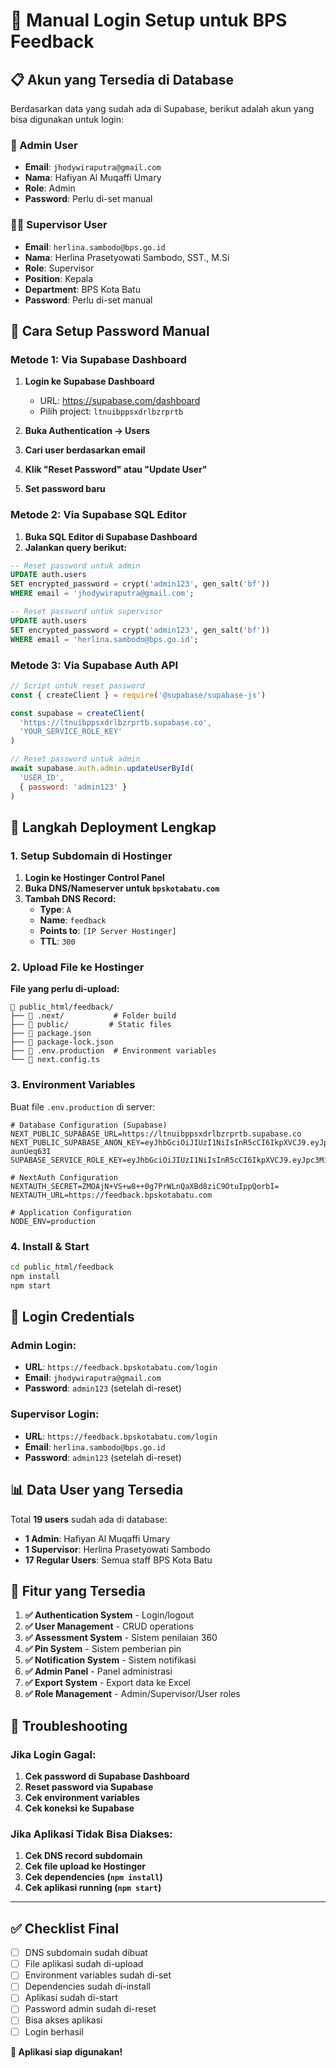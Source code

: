 # 🔐 Manual Login Setup untuk BPS Feedback

## 📋 **Akun yang Tersedia di Database**

Berdasarkan data yang sudah ada di Supabase, berikut adalah akun yang bisa digunakan untuk login:

### **👑 Admin User**
- **Email**: `jhodywiraputra@gmail.com`
- **Nama**: Hafiyan Al Muqaffi Umary
- **Role**: Admin
- **Password**: Perlu di-set manual

### **👨‍💼 Supervisor User**
- **Email**: `herlina.sambodo@bps.go.id`
- **Nama**: Herlina Prasetyowati Sambodo, SST., M.Si
- **Role**: Supervisor
- **Position**: Kepala
- **Department**: BPS Kota Batu
- **Password**: Perlu di-set manual

## 🔧 **Cara Setup Password Manual**

### **Metode 1: Via Supabase Dashboard**

1. **Login ke Supabase Dashboard**
   - URL: https://supabase.com/dashboard
   - Pilih project: `ltnuibppsxdrlbzrprtb`

2. **Buka Authentication → Users**
3. **Cari user berdasarkan email**
4. **Klik "Reset Password" atau "Update User"**
5. **Set password baru**

### **Metode 2: Via Supabase SQL Editor**

1. **Buka SQL Editor di Supabase Dashboard**
2. **Jalankan query berikut:**

```sql
-- Reset password untuk admin
UPDATE auth.users 
SET encrypted_password = crypt('admin123', gen_salt('bf'))
WHERE email = 'jhodywiraputra@gmail.com';

-- Reset password untuk supervisor
UPDATE auth.users 
SET encrypted_password = crypt('admin123', gen_salt('bf'))
WHERE email = 'herlina.sambodo@bps.go.id';
```

### **Metode 3: Via Supabase Auth API**

```javascript
// Script untuk reset password
const { createClient } = require('@supabase/supabase-js')

const supabase = createClient(
  'https://ltnuibppsxdrlbzrprtb.supabase.co',
  'YOUR_SERVICE_ROLE_KEY'
)

// Reset password untuk admin
await supabase.auth.admin.updateUserById(
  'USER_ID',
  { password: 'admin123' }
)
```

## 🚀 **Langkah Deployment Lengkap**

### **1. Setup Subdomain di Hostinger**

1. **Login ke Hostinger Control Panel**
2. **Buka DNS/Nameserver untuk `bpskotabatu.com`**
3. **Tambah DNS Record:**
   - **Type**: `A`
   - **Name**: `feedback`
   - **Points to**: `[IP Server Hostinger]`
   - **TTL**: `300`

### **2. Upload File ke Hostinger**

**File yang perlu di-upload:**
```
📁 public_html/feedback/
├── 📁 .next/           # Folder build
├── 📁 public/         # Static files
├── 📄 package.json
├── 📄 package-lock.json
├── 📄 .env.production  # Environment variables
└── 📄 next.config.ts
```

### **3. Environment Variables**

Buat file `.env.production` di server:
```env
# Database Configuration (Supabase)
NEXT_PUBLIC_SUPABASE_URL=https://ltnuibppsxdrlbzrprtb.supabase.co
NEXT_PUBLIC_SUPABASE_ANON_KEY=eyJhbGciOiJIUzI1NiIsInR5cCI6IkpXVCJ9.eyJpc3MiOiJzdXBhYmFzZSIsInJlZiI6Imx0bnVpYnBwc3hkcmxienJwcnRiIiwicm9sZSI6ImFub24iLCJpYXQiOjE3NTUxNjIyNTYsImV4cCI6MjA3MDczODI1Nn0.lIlhCPLJQM8kisjzZLOk_vHgaIKLrCeju-aunUeq63I
SUPABASE_SERVICE_ROLE_KEY=eyJhbGciOiJIUzI1NiIsInR5cCI6IkpXVCJ9.eyJpc3MiOiJzdXBhYmFzZSIsInJlZiI6Imx0bnVpYnBwc3hkcmxienJwcnRiIiwicm9sZSI6InNlcnZpY2Vfcm9sZSIsImlhdCI6MTc1NTE2MjI1NiwiZXhwIjoyMDcwNzM4MjU2fQ.lTlV9OBPW0KyPZYay0QlzbseOL5qFFG00mK8Hv3CukM

# NextAuth Configuration
NEXTAUTH_SECRET=ZMOAjN+VS+w8++0g7PrWLnQaXBd8ziC9OtuIppQorbI=
NEXTAUTH_URL=https://feedback.bpskotabatu.com

# Application Configuration
NODE_ENV=production
```

### **4. Install & Start**

```bash
cd public_html/feedback
npm install
npm start
```

## 🔐 **Login Credentials**

### **Admin Login:**
- **URL**: `https://feedback.bpskotabatu.com/login`
- **Email**: `jhodywiraputra@gmail.com`
- **Password**: `admin123` (setelah di-reset)

### **Supervisor Login:**
- **URL**: `https://feedback.bpskotabatu.com/login`
- **Email**: `herlina.sambodo@bps.go.id`
- **Password**: `admin123` (setelah di-reset)

## 📊 **Data User yang Tersedia**

Total **19 users** sudah ada di database:
- **1 Admin**: Hafiyan Al Muqaffi Umary
- **1 Supervisor**: Herlina Prasetyowati Sambodo
- **17 Regular Users**: Semua staff BPS Kota Batu

## 🎯 **Fitur yang Tersedia**

1. **✅ Authentication System** - Login/logout
2. **✅ User Management** - CRUD operations
3. **✅ Assessment System** - Sistem penilaian 360
4. **✅ Pin System** - Sistem pemberian pin
5. **✅ Notification System** - Sistem notifikasi
6. **✅ Admin Panel** - Panel administrasi
7. **✅ Export System** - Export data ke Excel
8. **✅ Role Management** - Admin/Supervisor/User roles

## 🔧 **Troubleshooting**

### **Jika Login Gagal:**
1. **Cek password di Supabase Dashboard**
2. **Reset password via Supabase**
3. **Cek environment variables**
4. **Cek koneksi ke Supabase**

### **Jika Aplikasi Tidak Bisa Diakses:**
1. **Cek DNS record subdomain**
2. **Cek file upload ke Hostinger**
3. **Cek dependencies (`npm install`)**
4. **Cek aplikasi running (`npm start`)**

---

## ✅ **Checklist Final**

- [ ] DNS subdomain sudah dibuat
- [ ] File aplikasi sudah di-upload
- [ ] Environment variables sudah di-set
- [ ] Dependencies sudah di-install
- [ ] Aplikasi sudah di-start
- [ ] Password admin sudah di-reset
- [ ] Bisa akses aplikasi
- [ ] Login berhasil

**🎉 Aplikasi siap digunakan!**
